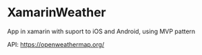 # XamarinWeather
App in xamarin with suport to iOS and Android, using MVP pattern

API: https://openweathermap.org/

